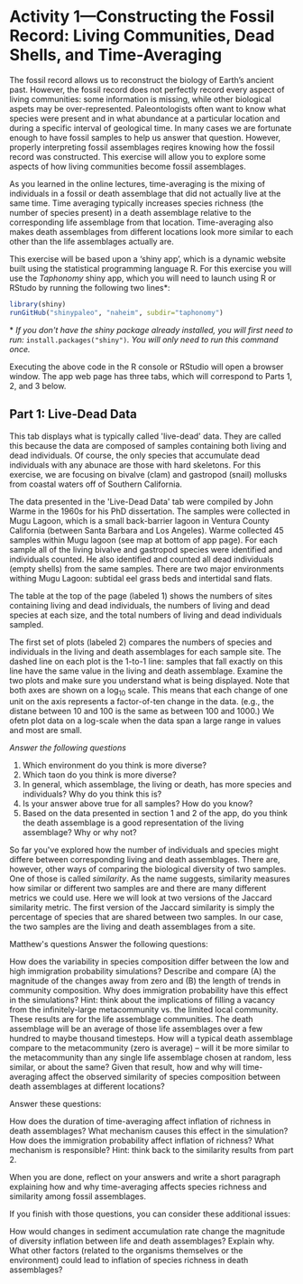 # Activity 1—Constructing the Fossil Record: Living Communities, Dead Shells, and Time-Averaging

The fossil record allows us to reconstruct the biology of Earth’s ancient past. However, the fossil record does not perfectly record every aspect of living communities: some information is missing, while other biological aspets may be over-represented. Paleontologists often want to know what species were present and in what abundance at a particular location and during a specific interval of geological time. In many cases we are fortunate enough to have fossil samples to help us answer that question. However, properly interpreting fossil assemblages reqires knowing how the fossil record was constructed. This exercise will allow you to explore some aspects of how living communities become fossil assemblages.

As you learned in the online lectures, time-averaging is the mixing of individuals in a fossil or death assemblage that did not actually live at the same time. Time averaging  typically increases species richness (the number of species present) in a death assemblage relative to the corresponding life assemblage from that location. Time-averaging also makes death assemblages from different locations look more similar to each other than the life assemblages actually are.

This exercise will be based upon a ‘shiny app’, which is a dynamic website built using the statistical programming language R. For this exercise you will use the *Taphonomy* shiny app, which you will need to launch using R or RStudo by running the following two lines\*:

```` r
library(shiny)
runGitHub("shinypaleo", "naheim", subdir="taphonomy")

````

\* *If you don't have the shiny package already installed, you will first need to run:* ``install.packages("shiny")``*. You will only need to run this command once.*

Executing the above code in the R console or RStudio will open a browser window. The app web page has three tabs, which will correspond to Parts 1, 2, and 3 below.


## Part 1: Live-Dead Data

This tab displays what is typically called 'live-dead' data. They are called this because the data are composed of samples containing both living and dead individuals. Of course, the only species that accumulate dead individuals with any abunace are those with hard skeletons. For this exercise, we are focusing on bivalve (clam) and gastropod (snail) mollusks from coastal waters off of Southern California.

The data presented in the 'Live-Dead Data' tab were compiled by John Warme in the 1960s for his PhD dissertation. The samples were collected in Mugu Lagoon, which is a small back-barrier lagoon in Ventura County California (between Santa Barbara and Los Angeles). Warme collected 45 samples within Mugu lagoon (see map at bottom of app page). For each sample all of the living bivalve and gastropod species were identified and individuals counted. He also identified and counted all dead individuals (empty shells) from the same samples. There are two major environments withing Mugu Lagoon: subtidal eel grass beds and intertidal sand flats. 

The table at the top of the page (labeled 1) shows the numbers of sites containing living and dead individuals, the numbers of living and dead species at each size, and the total numbers of living and dead individuals sampled.

The first set of plots (labeled 2) compares the numbers of species and individuals in the living and death assemblages for each sample site. The dashed line on each plot is the 1-to-1 line: samples that fall exactly on this line have the same value in the living and death assemblage. Examine the two plots and make sure you understand what is being displayed. Note that both axes are shown on a log<sub>10</sub> scale. This means that each change of one unit on the axis represents a factor-of-ten change in the data. (e.g., the distane between 10 and 100 is the same as between 100 and 1000.) We ofetn plot data on a log-scale when the data span a large range in values and most are small.

_Answer the following questions_

1. Which environment do you think is more diverse?
2. Which taon do you think is more diverse?
3. In general, which assemblage, the living or death, has more species and individuals? Why do you think this is?
4. Is your answer above true for all samples? How do you know?
5. Based on the data presented in section 1 and 2 of the app, do you think the death assemblage is a good representation of the living assemblage? Why or why not?

So far you've explored how the number of individuals and species might differe between corresponding living and death assemblages. There are, however, other ways of comparing the biological diversity of two samples. One of those is called *similarity*. As the name suggests, similarity measures how similar or different two samples are and there are many different metrics we could use. Here we will look at two versions of the Jaccard similarity metric. The first version of the Jaccard similarity is simply the percentage of species that are shared between two samples. In our case, the two samples are the living and death assemblages from a site. 





Matthew's questions
Answer the following questions:

How does the variability in species composition differ between the low and high immigration probability simulations? Describe and compare (A) the magnitude of the changes away from zero and (B) the length of trends in community composition.
Why does immigration probability have this effect in the simulations? Hint: think about the implications of filling a vacancy from the infinitely-large metacommunity vs. the limited local community.
These results are for the life assemblage communities. The death assemblage will be an average of those life assemblages over a few hundred to maybe thousand timesteps. How will a typical death assemblage compare to the metacommunity (zero is average) – will it be more similar to the metacommunity than any single life assemblage chosen at random, less similar, or about the same?
Given that result, how and why will time-averaging affect the observed similarity of species composition between death assemblages at different locations?

Answer these questions:

How does the duration of time-averaging affect inflation of richness in death assemblages? What mechanism causes this effect in the simulation?
How does the immigration probability affect inflation of richness? What mechanism is responsible? Hint: think back to the similarity results from part 2.


When you are done, reflect on your answers and write a short paragraph explaining how and why time-averaging affects species richness and similarity among fossil assemblages.


If you finish with those questions, you can consider these additional issues:

How would changes in sediment accumulation rate change the magnitude of diversity inflation between life and death assemblages? Explain why.
What other factors (related to the organisms themselves or the environment) could lead to inflation of species richness in death assemblages?


